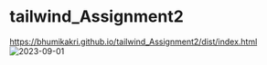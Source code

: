 # tailwind_Assignment2
https://bhumikakri.github.io/tailwind_Assignment2/dist/index.html
![2023-09-01](https://github.com/Bhumikakri/tailwind_Assignment2/assets/128302166/0f52b07b-a54d-42c1-9656-7a1f7d71cc61)
